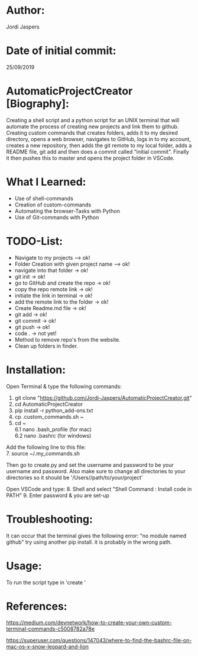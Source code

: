# Author:  
Jordi Jaspers  
  
# Date of initial commit:  
25/09/2019   
  
# AutomaticProjectCreator [Biography]:  
Creating a shell script and a python script for an UNIX terminal that will automate the process of creating new projects and link them to github. Creating custom commands that creates folders, adds it to my desired directory, opens a web browser, navigates to GitHub, logs in to my account, creates a new repository, then adds the git remote to my local folder, adds a README file, git add and then does a commit called “initial commit”. Finally it then pushes this to master and opens the project folder in VSCode.  
  
# What I Learned:  
* Use of shell-commands  
* Creation of custom-commands  
* Automating the browser-Tasks with Python  
* Use of Git-commands with Python  
  
# TODO-List:  
- Navigate to my projects  --> ok!  
- Folder Creation with given project name  --> ok!  
- navigate into that folder  -> ok!  
- git init  -> ok!  
- go to GitHub and create the repo  -> ok!  
- copy the repo remote link  -> ok!  
- initiate the link in terminal  -> ok!  
- add the remote link to the folder  -> ok!  
- Create Readme.md file  -> ok!  
- git add  -> ok!  
- git commit  -> ok!  
- git push  -> ok!  
- code .  -> not yet!  
- Method to remove repo's from the website.
- Clean up folders in finder.
  
# Installation:  
Open Terminal & type the following commands:  
1. git clone "https://github.com/Jordi-Jaspers/AutomaticProjectCreator.git"  
2. cd AutomaticProjectCreator  
3. pip install -r python_add-ons.txt  
4. cp .custom_commands.sh ~  
5. cd ~  
6.1 nano .bash_profile (for mac)  
6.2 nano .bashrc (for windows)  
  
Add the following line to this file:  
7. source ~/.my_commands.sh  
  
Then go to create.py and set the username and password to be your username and password.
Also make sure to change all directories to your directories so it should be '/Users/<your username>/path/to/your/project'

Open VSCode and type:
8. Shell and select "Shell Command : Install code in PATH" 
9. Enter password & you are set-up

# Troubleshooting:  
It can occur that the terminal gives the following error: "no module named github" try using another pip install. it is probably in the wrong path.  
    
# Usage:  
To run the script type in 'create <name of your folder>'  
  
# References:  
https://medium.com/devnetwork/how-to-create-your-own-custom-terminal-commands-c5008782a78e 
  
https://superuser.com/questions/147043/where-to-find-the-bashrc-file-on-mac-os-x-snow-leopard-and-lion  

